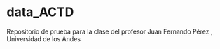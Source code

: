 # data_ACTD
Repositorio de prueba para la clase del profesor Juan Fernando Pérez , Universidad de los Andes
